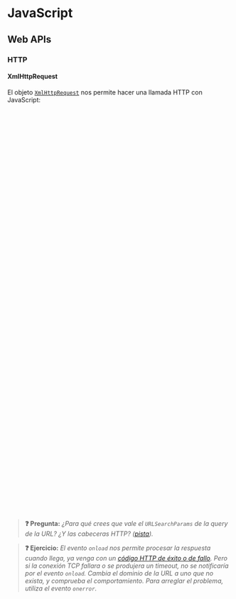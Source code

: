 # JavaScript
## Web APIs

### HTTP

#### XmlHttpRequest

El objeto [`XmlHttpRequest`](https://developer.mozilla.org/en-US/docs/Web/API/XMLHttpRequest) nos permite hacer una llamada HTTP con JavaScript:

<div class="codepen" data-height="460" data-theme-id="light" data-default-tab="js" data-editable="true" style="opacity:0" data-prefill='{"stylesheets":["https://cdn.jsdelivr.net/npm/bootstrap@5.3.0-alpha1/dist/css/bootstrap.min.css","https://cdn.jsdelivr.net/npm/bootstrap-icons@1.10.3/font/bootstrap-icons.css"]}'>
  <pre data-lang="html">&lt;body>
&lt;div class="card">
  &lt;div class="card-header">Mensajes&lt;/div>
  &lt;div class="card-body row">
    &lt;div class="col text-center">
      &lt;h5 id="titulo" class="card-title">No tienes mensajes&lt;/h5>
      &lt;p id="mensaje" class="card-text">&lt;i class="bi bi-chat" style="font-size: 4rem; color:gray;">&lt;/i>&lt;/p>
      &lt;button id="boton" type="button" class="btn btn-primary" onclick="actualizar()">Actualizar&lt;/button>
    &lt;/div>
  &lt;/div>
  &lt;div id="estado" class="card-footer text-muted">Sin actualizar&lt;/div>
&lt;/div>
&lt;/body></pre>
<pre data-lang="js">const peticion = function() {
  const xhr = new XMLHttpRequest();
  // Configuramos la petición que queremos hacer
  xhr.open('POST', 'https://httpstat.us/200?' + new URLSearchParams({sleep: 4000}));
  xhr.setRequestHeader('Accept', 'application/json');
  xhr.setRequestHeader('Content-Type', 'application/json');
  // Configuramos una función para tratar la respuesta cuando llegue
  xhr.onload = () => {
    if (xhr.status === 200) {
      mostrarMensajes(JSON.parse(xhr.responseText));
    } else {
      mostrarError(xhr.status, xhr.responseText);
    }
  }
  // Ahora hacemos la petición, de forma asíncrona y en segundo plano:
  xhr.send(JSON.stringify({cuerpo: 'peticion'}));
  console.log('Este log se escribe inmediatamente sin esperar a que llegue la respuesta a la peticion anterior');
}
// Lógica para cambiar la interfaz de usuario en función
// de la respuesta recibida:
const boton = document.getElementById('boton');
const estado = document.getElementById('estado');
const mostrarMensajes = function(mensajes) {
  cambiaEstadoBoton('enabled');
  estado.textContent = `0 mensajes - Actualizado a las ${new Date().toLocaleTimeString()}`;
}
const mostrarError = function(error, mensaje) {
  cambiaEstadoBoton('enabled');
  estado.innerHTML = `&lt;i class="bi bi-exclamation-triangle-fill">&lt;/i> Error al actualizar (${error})`;
}
const mostrarActualizando = function() {
  cambiaEstadoBoton('disabled');
  estado.innerHTML = '&lt;div class="spinner-border spinner-border-sm">&lt;/div> Actualizando...';
}
const cambiaEstadoBoton = function(estado) {
  boton.disabled = estado === 'disabled';
}
const actualizar = function() {
  mostrarActualizando();
  peticion();
}
</pre><pre data-lang="css">html { font-size: 75%; padding: 2rem; }</pre></div>

> **❓ Pregunta:** _¿Para qué crees que vale el `URLSearchParams` de la query de la URL? ¿Y las cabeceras HTTP? ([pista](../../tema2/http/peticiones.html))._

> **❓ Ejercicio:** _El evento `onload` nos permite procesar la respuesta cuando llega, ya venga con un [código HTTP de éxito o de fallo](../../tema2/http/respuestas.html). Pero si la conexión TCP fallara o se produjera un timeout, no se notificaría por el evento `onload`. Cambia el dominio de la URL a uno que no exista, y comprueba el comportamiento. Para arreglar el problema, utiliza el evento `onerror`._